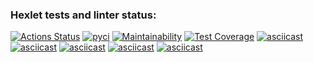 ### Hexlet tests and linter status:
[![Actions Status](https://github.com/JoeCapHuang/python-project-50/actions/workflows/hexlet-check.yml/badge.svg)](https://github.com/JoeCapHuang/python-project-50/actions)
[![pyci](https://github.com/JoeCapHuang/python-project-50/actions/workflows/pyci.yml/badge.svg)](https://github.com/JoeCapHuang/python-project-50/actions/workflows/pyci.yml)
[![Maintainability](https://api.codeclimate.com/v1/badges/0ed8dcb4c6d528a22d57/maintainability)](https://codeclimate.com/github/JoeCapHuang/python-project-50/maintainability)
[![Test Coverage](https://api.codeclimate.com/v1/badges/0ed8dcb4c6d528a22d57/test_coverage)](https://codeclimate.com/github/JoeCapHuang/python-project-50/test_coverage)
[![asciicast](https://asciinema.org/a/TIvVEHdsDHt19EGQNDsYxmitj.svg)](https://asciinema.org/a/TIvVEHdsDHt19EGQNDsYxmitj)
[![asciicast](https://asciinema.org/a/VSbtelCtHGKJLj6tVIIp3sRbO.svg)](https://asciinema.org/a/VSbtelCtHGKJLj6tVIIp3sRbO)
[![asciicast](https://asciinema.org/a/PXjeLzrmlY6GuQlPrjZABfkrG.svg)](https://asciinema.org/a/PXjeLzrmlY6GuQlPrjZABfkrG)
[![asciicast](https://asciinema.org/a/WXAVk0iCaSkcRdt2gnnt7JoUG.svg)](https://asciinema.org/a/WXAVk0iCaSkcRdt2gnnt7JoUG)
[![asciicast](https://asciinema.org/a/HfVsdJ7Q7GaPPw5zKOxySesOl.svg)](https://asciinema.org/a/HfVsdJ7Q7GaPPw5zKOxySesOl)